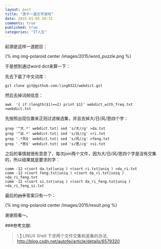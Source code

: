 ```yaml
---
layout: post
title: "源于一道文字游戏"
date: 2015-01-05 20:31
comments: true
published: true
categories: "IT人生"
---
```

  起源是这样一道题目：

  {% img img-polaroid center /images/2015/word_puzzle.png %}

  于是想到通过word dict来算一下：

  先去下载了中文词库：

	git clone git@github.com:ling0322/webdict.git 

  然后去掉词频信息：

   	awk  '{ if (length($1)==2) print $1}' webdict_with_freq.txt >webdict.txt

  先按照出现位置来正则过滤候选集，并且去掉大/日/风/思四个字：

   	grep '^大.*' webdict.txt| sed 's/大//g' >da.txt
	grep '^日.*' webdict.txt| sed 's/日//g' >ri.txt
	grep '.*风$' webdict.txt| sed 's/风//g' >feng.txt
	grep '.*思$' webdict.txt| sed 's/思//g' >si.txt  
  
  之后的事情就很有意思了，每次join两个文件，因为大/日/风/思四个字是没有交集的，所以结果就是要求的字：

  	comm -12 <(sort da.txt|uniq ) <(sort ri.txt|uniq ) >da_ri.txt
	comm -12 <(sort feng.txt|uniq ) <(sort da_ri.txt|uniq ) >da_ri_feng.txt
	comm -12 <(sort si.txt|uniq ) <(sort da_ri_feng.txt|uniq ) >da_ri_feng_si.txt
  
  最后的~~凶手~~答案只有一个：

  {% img img-polaroid center /images/2015/result.png %}

  谢谢观看～。
   
  [1]: http://blog.csdn.net/autofei/article/details/6579320 "LINUX Shell 下求两个文件交集和差集的办法"

###参考文献:

>\ [1]  LINUX Shell 下求两个文件交集和差集的办法, <http://blog.csdn.net/autofei/article/details/6579320>
